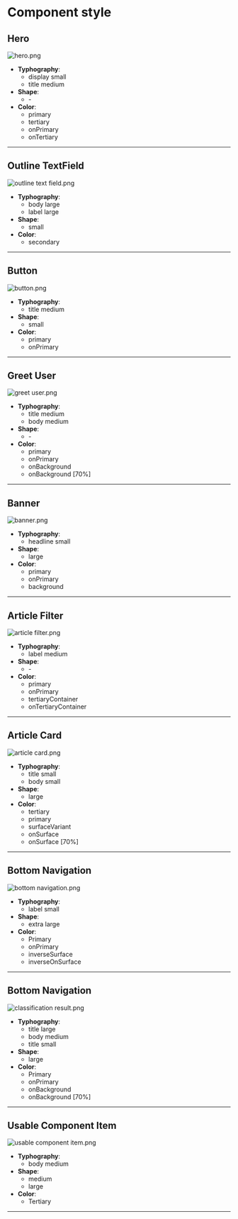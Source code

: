# Component style

## Hero
![hero.png](img/hero.png)
- **Typhography**:
	- display small
	- title medium
- **Shape**:
	- \-
- **Color**:
	- 	primary
	- 	tertiary
	- 	onPrimary
	- 	onTertiary
* * *
## Outline TextField
![outline text field.png](img/outline%20text%20field.png)
- **Typhography**:
	- body large
	- label large
- **Shape**:
	- small
- **Color**:
	- 	secondary
* * *
## Button
![button.png](img/button.png)
- **Typhography**:
	- title medium
- **Shape**:
	- small
- **Color**:
	- 	primary
	- 	onPrimary
* * *
## Greet User
![greet user.png](img/greet%20user.png)
- **Typhography**:
	- title medium
	- body medium 
- **Shape**:
	- \-
- **Color**:
	- 	primary
	- 	onPrimary
	- 	onBackground
	- 	onBackground \[70%]
* * *
## Banner
![banner.png](img/banner.png)
- **Typhography**:
	- headline small
- **Shape**:
	- large
- **Color**:
	- 	primary
	- 	onPrimary
	- 	background
* * *
## Article Filter
![article filter.png](img/article%20filter.png)
- **Typhography**:
	- label medium
- **Shape**:
	- \-
- **Color**:
	- 	primary
	- 	onPrimary
	- 	tertiaryContainer
	- 	onTertiaryContainer
* * *
## Article Card
![article card.png](img/article%20card.png)
- **Typhography**:
	- title small
	- body small
- **Shape**:
	- large
- **Color**:
	- 	tertiary
	- 	primary
	- 	surfaceVariant
	- 	onSurface 
	- 	onSurface \[70%]
* * *
## Bottom Navigation
![bottom navigation.png](img/bottom%20navigation.png)
- **Typhography**:
	- label small
- **Shape**:
	- extra large
- **Color**:
	- 	Primary
	- 	onPrimary
	- 	inverseSurface
	- 	inverseOnSurface
* * *
## Bottom Navigation
![classification result.png](img/classification%20result.png)
- **Typhography**:
	- title large
	- body medium
	- title small
- **Shape**:
	- large
- **Color**:
	- 	Primary
	- 	onPrimary
	- 	onBackground
	- 	onBackground \[70%]
* * *
## Usable Component Item
![usable component item.png](img/usable%20component%20item.png)
- **Typhography**:
	- body medium
- **Shape**:
	- medium
	- large
- **Color**:
	- 	Tertiary
* * *
